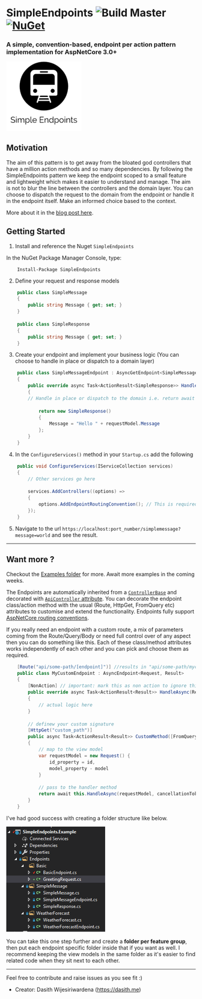 # SimpleEndpoints ![Build Master](https://github.com/dasiths/SimpleEndpoints/workflows/Build%20Master/badge.svg?branch=master) [![NuGet](https://img.shields.io/nuget/v/SimpleEndpoints.svg)](https://www.nuget.org/packages/SimpleEndpoints)
 
 ### A simple, convention-based, endpoint per action pattern implementation for AspNetCore 3.0+
 
<img src="./assets/logo.png" alt="Logo" width="200"/>

## Motivation

The aim of this pattern is to get away from the bloated god controllers that have a million action methods and so many dependencies. By following the SimpleEndpoints pattern we keep the endpoint scoped to a small feature and lightweight which makes it easier to understand and manage. The aim is not to blur the line between the controllers and the domain layer. You can choose to dispatch the request to the domain from the endpoint or handle it in the endpoint itself. Make an informed choice based to the context.

More about it in the [blog post here](https://dasith.me/2020/03/21/simple-endpoints/).

## Getting Started

1. Install and reference the Nuget `SimpleEndpoints`

In the NuGet Package Manager Console, type:

```
    Install-Package SimpleEndpoints
```

2. Define your request and response models
```C#
    public class SimpleMessage
    {
        public string Message { get; set; }
    }

    public class SimpleResponse
    {
        public string Message { get; set; }
    }
```
3. Create your endpoint and implement your business logic (You can choose to handle in place or dispatch to a domain layer)
```C#
    public class SimpleMessageEndpoint : AsyncGetEndpoint<SimpleMessage, SimpleResponse>
    {
        public override async Task<ActionResult<SimpleResponse>> HandleAsync(SimpleMessage requestModel, CancellationToken cancellationToken = default)
        {	
	    // Handle in place or dispatch to the domain i.e. return await _someDomainService.HandleAsync(requestModel)
	
            return new SimpleResponse()
            {
                Message = "Hello " + requestModel.Message
            };
        }
    }
```
4. In the `ConfigureServices()` method in your `Startup.cs` add the following
```C#
    public void ConfigureServices(IServiceCollection services)
    {
        // Other services go here
		
        services.AddControllers((options) =>
        {
            options.AddEndpointRoutingConvention(); // This is required to translate endpoint names
        });
    }
```

5. Navigate to the url `https://localhost:port_number/simplemessage?message=world` and see the result.

---

## Want more ?

Checkout the [Examples folder](https://github.com/dasiths/SimpleEndpoints/tree/master/src/SimpleEndpoints.Example) for more. Await more examples in the coming weeks.

The Endpoints are automatically inherited from a [`ControllerBase`](https://docs.microsoft.com/en-us/dotnet/api/microsoft.aspnetcore.mvc.controllerbase?view=aspnetcore-3.1) and decorated with [`ApiController` attribute](https://www.strathweb.com/2018/02/exploring-the-apicontrollerattribute-and-its-features-for-asp-net-core-mvc-2-1/). You can decorate the endpoint class/action method with the usual (Route, HttpGet, FromQuery etc) attributes to customise and extend the functionality. Endpoints fully support [AspNetCore routing conventions](https://docs.microsoft.com/en-us/aspnet/core/mvc/controllers/routing?view=aspnetcore-3.1).

If you really need an endpoint with a custom route, a mix of parameters coming from the Route/Query/Body or need full control over of any aspect then you can do something like this. Each of these class/method attributes works independently of each other and you can pick and choose them as required.

```c#
    [Route("api/some-path/[endpoint]")] //results in "api/some-path/mycustom"
    public class MyCustomEndpoint : AsyncEndpoint<Request, Result>
    {
        [NonAction] // important: mark this as non action to ignore this method when routing
        public override async Task<ActionResult<Result>> HandleAsync(Request request, CancellationToken cancellationToken = default)
        {
            // actual logic here
        }

        // definew your custom signature
        [HttpGet("custom_path")]
        public async Task<ActionResult<Result>> CustomMethod([FromQuery]string id, [FromBody]BodyModel model, CancellationToken cancellationToken)
        {
            // map to the view model
            var requestModel = new Request() {
                id_property = id,
                model_property - model
            }

            // pass to the handler method
            return await this.HandleAsync(requestModel, cancellationToken);
        }
    }
```

I've had good success with creating a folder structure like below.

![Folder Structure](/assets/simple-ednpoints-folderstructure.png)

You can take this one step further and create a **folder per feature group**, then put each endpoint specific folder inside that if you want as well. I recommend keeping the view models in the same folder as it's easier to find related code when they sit next to each other.

---

Feel free to contribute and raise issues as you see fit :)

- Creator: Dasith Wijesiriwardena (https://dasith.me)
